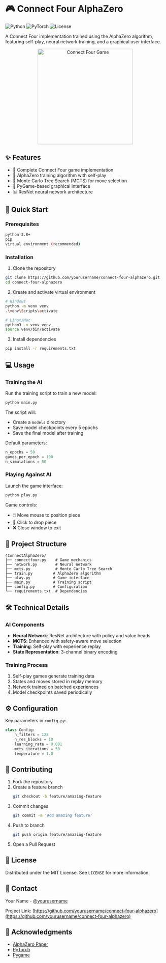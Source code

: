 # 🎮 Connect Four AlphaZero

![Python](https://img.shields.io/badge/python-3.8+-blue.svg)
![PyTorch](https://img.shields.io/badge/PyTorch-2.0+-orange.svg)
![License](https://img.shields.io/badge/license-MIT-green.svg)

A Connect Four implementation trained using the AlphaZero algorithm, featuring self-play, neural network training, and a graphical user interface.

<p align="center">
  <img src="https://github.com/user-attachments/assets/e178aea7-eb38-4101-b6f2-3db102fa624f" alt="Connect Four Game" width="300"/>
</p>

## ✨ Features

- 🎯 Complete Connect Four game implementation
- 🧠 AlphaZero training algorithm with self-play
- 🔄 Monte Carlo Tree Search (MCTS) for move selection
- 🎨 PyGame-based graphical interface
- 📊 ResNet neural network architecture

## 🚀 Quick Start

### Prerequisites

```bash
python 3.8+
pip
virtual environment (recommended)
```

### Installation

1. Clone the repository
```bash
git clone https://github.com/yourusername/connect-four-alphazero.git
cd connect-four-alphazero
```

2. Create and activate virtual environment
```bash
# Windows
python -m venv venv
.\venv\Scripts\activate

# Linux/Mac
python3 -m venv venv
source venv/bin/activate
```

3. Install dependencies
```bash
pip install -r requirements.txt
```

## 💻 Usage

### Training the AI

Run the training script to train a new model:
```bash
python main.py
```

The script will:
- Create a `models` directory
- Save model checkpoints every 5 epochs
- Save the final model after training

Default parameters:
```python
n_epochs = 50
games_per_epoch = 100
n_simulations = 50
```

### Playing Against AI

Launch the game interface:
```bash
python play.py
```

Game controls:
- 🖱️ Move mouse to position piece
- 🎯 Click to drop piece
- ❌ Close window to exit

## 📁 Project Structure

```
4ConnectAlphaZero/
├── connectfour.py    # Game mechanics
├── network.py        # Neural network
├── mcts.py           # Monte Carlo Tree Search
├── train.py         # AlphaZero algorithm
├── play.py          # Game interface
├── main.py          # Training script
├── config.py        # Configuration
└── requirements.txt  # Dependencies
```

## 🛠️ Technical Details

### AI Components

- **Neural Network**: ResNet architecture with policy and value heads
- **MCTS**: Enhanced with safety-aware move selection
- **Training**: Self-play with experience replay
- **State Representation**: 3-channel binary encoding

### Training Process

1. Self-play games generate training data
2. States and moves stored in replay memory
3. Network trained on batched experiences
4. Model checkpoints saved periodically

## ⚙️ Configuration

Key parameters in `config.py`:
```python
class Config:
    n_filters = 128
    n_res_blocks = 10
    learning_rate = 0.001
    mcts_iterations = 50
    temperature = 1.0
```

## 🤝 Contributing

1. Fork the repository
2. Create a feature branch
   ```bash
   git checkout -b feature/amazing-feature
   ```
3. Commit changes
   ```bash
   git commit -m 'Add amazing feature'
   ```
4. Push to branch
   ```bash
   git push origin feature/amazing-feature
   ```
5. Open a Pull Request

## 📝 License

Distributed under the MIT License. See `LICENSE` for more information.

## 👥 Contact

Your Name - [@yourusername](https://twitter.com/yourusername)

Project Link: [https://github.com/yourusername/connect-four-alphazero](https://github.com/yourusername/connect-four-alphazero)

## 🙏 Acknowledgments

- [AlphaZero Paper](https://arxiv.org/abs/1712.01815)
- [PyTorch](https://pytorch.org/)
- [Pygame](https://www.pygame.org/)

